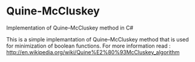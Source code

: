 Quine-McCluskey
===============

Implementation of Quine–McCluskey method in C# 

This is a simple implemantation of Quine–McCluskey method that is used for minimization of boolean functions.
For more information read : http://en.wikipedia.org/wiki/Quine%E2%80%93McCluskey_algorithm
